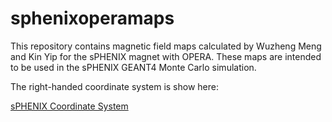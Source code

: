 # sphenixoperamaps

This repository contains magnetic field maps calculated by Wuzheng Meng and Kin Yip for the sPHENIX magnet with OPERA.  These maps are intended to be used in the sPHENIX GEANT4 Monte Carlo simulation.

The right-handed coordinate system is show here:

[sPHENIX Coordinate System](https://github.com/haggerty/sphenixoperamaps/blob/master/coordinate_system.pdf)
